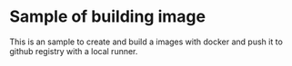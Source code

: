 # Sample of building image

This is an sample to create and build a images with docker and push it to github registry with a local runner. 

